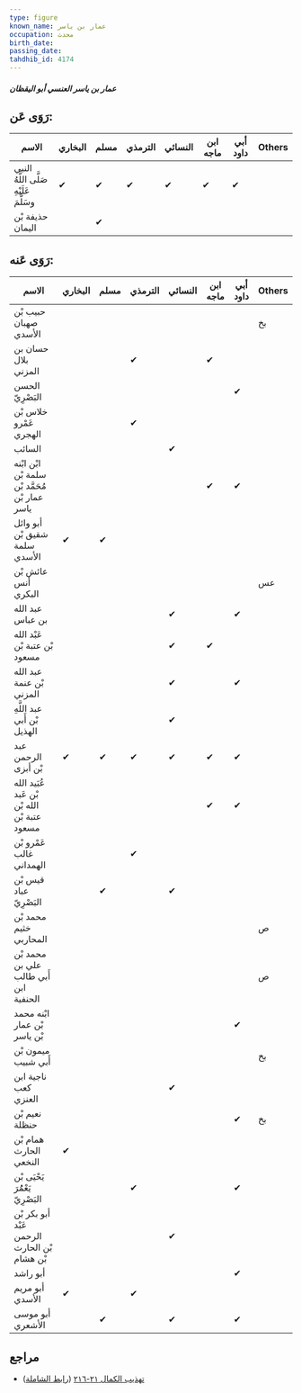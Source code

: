```yaml
---
type: figure
known_name: عمار بن ياسر
occupation: محدث
birth_date:
passing_date:
tahdhib_id: 4174
---
```

##### عمار بن ياسر العنسي أبو اليقظان

## رَوَى عَن:
| الاسم                                  | البخاري | مسلم | الترمذي | النسائي | ابن ماجه | أبي داود | Others |
| -------------------------------------- | ------- | ---- | ------- | ------- | -------- | -------- | ------ |
| النبي صَلَّى اللَّهُ عَلَيْهِ وسَلَّمَ | ✔       | ✔    | ✔       | ✔       | ✔        | ✔        |        |
| حذيفة بْن اليمان                       |         | ✔    |         |         |          |          |        |
## رَوَى عَنه:
| الاسم                                          | البخاري | مسلم | الترمذي | النسائي | ابن ماجه | أبي داود | Others |
| ---------------------------------------------- | ------- | ---- | ------- | ------- | -------- | -------- | ------ |
| حبيب بْن صهبان الأسدي                          |         |      |         |         |          |          | بخ     |
| حسان بن بلال المزني                            |         |      | ✔       |         | ✔        |          |        |
| الحسن البَصْرِيّ                               |         |      |         |         |          | ✔        |        |
| خلاس بْن عَمْرو الهجري                         |         |      | ✔       |         |          |          |        |
| السائب                                         |         |      |         | ✔       |          |          |        |
| ابْن ابْنه سلمة بْن مُحَمَّد بْن عمار بْن ياسر |         |      |         |         | ✔        | ✔        |        |
| أبو وائل شقيق بْن سلمة الأسدي                  | ✔       | ✔    |         |         |          |          |        |
| عائش بْن أنس البكري                            |         |      |         |         |          |          | عس     |
| عبد الله بن عباس                               |         |      |         | ✔       |          | ✔        |        |
| عَبْد الله بْن عتبة بْن مسعود                  |         |      |         | ✔       | ✔        |          |        |
| عبد الله بْن عنمة المزني                       |         |      |         | ✔       |          | ✔        |        |
| عبد اللَّهِ بْن أَبي الهذيل                    |         |      |         | ✔       |          |          |        |
| عبد الرحمن بْن أبزى                            | ✔       | ✔    | ✔       | ✔       | ✔        | ✔        |        |
| عُبَيد الله بْن عَبد الله بْن عتبة بْن مسعود   |         |      |         |         | ✔        | ✔        |        |
| عَمْرو بْن غالب الهمداني                       |         |      | ✔       |         |          |          |        |
| قيس بْن عباد البَصْرِيّ                        |         | ✔    |         | ✔       |          |          |        |
| محمد بْن خثيم المحاربي                         |         |      |         |         |          |          | ص      |
| محمد بْن علي بن أَبي طالب ابن الحنفية          |         |      |         |         |          |          | ص      |
| ابْنه محمد بْن عمار بْن ياسر                   |         |      |         |         |          | ✔        |        |
| ميمون بْن أَبي شبيب                            |         |      |         |         |          |          | بخ     |
| ناجية ابن كعب العنزي                           |         |      |         | ✔       |          |          |        |
| نعيم بْن حنظلة                                 |         |      |         |         |          | ✔        | بخ     |
| همام بْن الحارث النخعي                         | ✔       |      |         |         |          |          |        |
| يَحْيَى بْن يَعْمُُرَ البَصْرِيّ               |         |      | ✔       |         |          | ✔        |        |
| أبو بكر بْن عَبْد الرحمن بْن الحارث بْن هشام   |         |      |         | ✔       |          |          |        |
| أبو راشد                                       |         |      |         |         |          | ✔        |        |
| أبو مريم الأسدي                                | ✔       |      | ✔       |         |          |          |        |
| أبو موسى الأشعري                               |         | ✔    |         | ✔       |          | ✔        |        |
## مراجع
- [تهذيب الكمال ٢١-٢١٦](obsidian://open?vault=Tahdhib-al-Kamal&file=Figures/٤١٧٤-عمار%20بن%20ياسر%20العنسي%20أبو%20اليقظان) ([رابط الشاملة](https://shamela.ws/book/3722/10863))